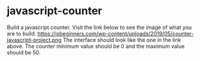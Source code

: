 # javascript-counter
Build a javascript counter.
Visit the link below to see the image of what you are to build. https://jsbeginners.com/wp-content/uploads/2019/05/counter-javascript-project.png
The interface should look like the one in the link above.
The counter minimum value should be 0 and the maximum value should be 50.
